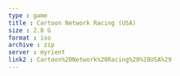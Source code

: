 ```yaml
---
type : game
title : Cartoon Network Racing (USA)
size : 2.8 G
format : iso
archive : zip
server : myrient
link2 : Cartoon%20Network%20Racing%20%28USA%29
---
```

